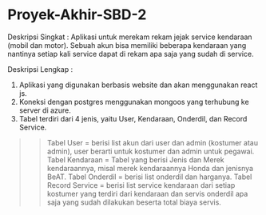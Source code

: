 # Proyek-Akhir-SBD-2
Deskripsi Singkat : Aplikasi untuk merekam rekam jejak service kendaraan (mobil dan motor). Sebuah akun bisa memiliki beberapa kendaraan yang nantinya setiap kali service dapat di rekam apa saja yang sudah di service.

Deskripsi Lengkap : 
1. Aplikasi yang digunakan berbasis website dan akan menggunakan react js.
2. Koneksi dengan postgres menggunakan mongoos yang terhubung ke server di azure.
3. Tabel terdiri dari 4 jenis, yaitu User, Kendaraan, Onderdil, dan Record Service.
>> Tabel User = berisi list akun dari user dan admin (kostumer atau admin), user berarti untuk kostumer dan admin untuk pegawai.
>> Tabel Kendaraan = Tabel yang berisi Jenis dan Merek kendaraannya, misal merek kendaraannya Honda dan jenisnya BeAT.
>> Tabel Onderdil = berisi list onderdil dan harganya.
>> Tabel Record Service = berisi list service kendaraan dari setiap kostumer yang terdiri dari kendaraan dan servis onderdil apa saja yang sudah dilakukan beserta total biaya servis.
